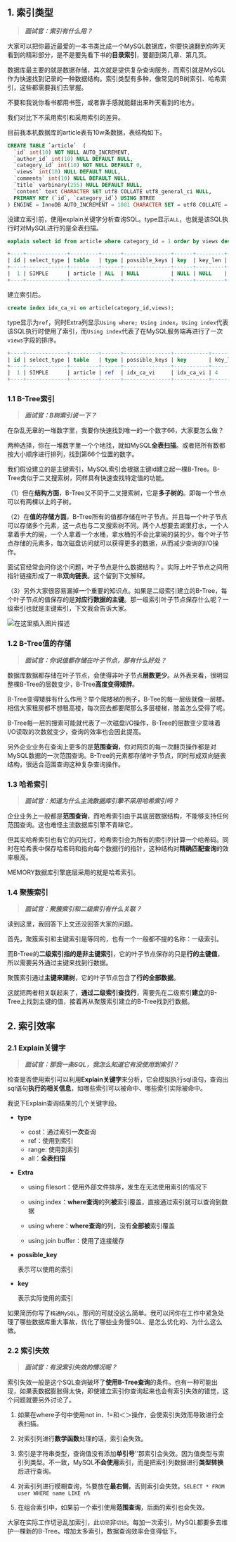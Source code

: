 ## 1. 索引类型

> ***面试官：索引有什么用？***

大家可以把你最近最爱的一本书类比成一个MySQL数据库，你要快速翻到你昨天看到的精彩部分，是不是要先看下书的**目录索引**，要翻到第几章、第几页。

数据库最主要的就是数据存储，其次就是提供复杂查询服务，而索引就是MySQL作为快速找到记录的一种数据结构。索引类型有多种，像常见的B树索引、哈希索引，这些都需要我们去掌握。

不要和我说你看书都用书签，或者靠手感就能翻出来昨天看到的地方。

我们对比下不采用索引和采用索引的差异。

目前我本机数据库的article表有10w条数据，表结构如下。

```sql
CREATE TABLE `article`  (
  `id` int(10) NOT NULL AUTO_INCREMENT,
  `author_id` int(10) NULL DEFAULT NULL,
  `category_id` int(10) NOT NULL DEFAULT 0,
  `views` int(10) NULL DEFAULT NULL,
  `comments` int(10) NULL DEFAULT NULL,
  `title` varbinary(255) NULL DEFAULT NULL,
  `content` text CHARACTER SET utf8 COLLATE utf8_general_ci NULL,
  PRIMARY KEY (`id`, `category_id`) USING BTREE
) ENGINE = InnoDB AUTO_INCREMENT = 1001 CHARACTER SET = utf8 COLLATE = utf8_general_ci ROW_FORMAT = Compact;
```

没建立索引前，使用explain关键字分析查询SQL。type显示`ALL`，也就是该SQL执行时对MySQL进行的是全表扫描。

```sql
explain select id from article where category_id = 1 order by views desc;
```

```sql
+----+-------------+---------+------+---------------+------+---------+------+------+-----------------------------+
| id | select_type | table   | type | possible_keys | key  | key_len | ref  | rows | Extra                       |
+----+-------------+---------+------+---------------+------+---------+------+------+-----------------------------+
|  1 | SIMPLE      | article | ALL  | NULL          | NULL | NULL    | NULL | 102279 | Using where; Using filesort |
+----+-------------+---------+------+---------------+------+---------+------+------+-----------------------------+
```

建立索引后。

```sql
create index idx_ca_vi on article(category_id,views);
```

type显示为`ref`，同时Extra列显示`Using where; Using index`，`Using index`代表该SQL执行时使用了索引，而`Using index`代表了在MySQL服务端再进行了一次`views`字段的排序。

```sql
+----+-------------+---------+------+---------------+-----------+---------+-------+------+-------------+
| id | select_type | table   | type | possible_keys | key       | key_len | ref   | rows | Extra       |
+----+-------------+---------+------+---------------+-----------+---------+-------+------+-------------+
|  1 | SIMPLE      | article | ref  | idx_ca_vi     | idx_ca_vi | 4       | const |    51139 | Using where; Using index |
+----+-------------+---------+------+---------------+-----------+---------+-------+------+-------------+
```

### 1.1 B-Tree索引

> ***面试官：B树索引说一下？***

在杂乱无章的一堆数字里，我要你快速找到唯一的一个数字66，大家要怎么做？

两种选择，你在一堆数字里一个个地找，就如MySQL**全表扫描**。或者把所有数都按大小顺序进行排列，找到第66个位置的数字。

我们假设建立的是主键索引，MySQL索引会根据主键id建立起一棵B-Tree。B-Tree类似于二叉搜索树，同样具有快速查找特定值的功能。

（1）但在**结构方面**，B-Tree又不同于二叉搜索树，它是**多子树的**。即每一个节点可以有两棵以上的子树。

（2）在**值的存储方面**，B-Tree所有的值都存储在叶子节点。并且每一个叶子节点可以存储多个元素，这一点也与二叉搜索树不同。两个人想要去湖里打水，一个人拿着手大的碗，一个人拿着一个水桶，拿水桶的不会比拿碗的装的少。每个叶子节点存储的元素多，每次磁盘访问就可以获得更多的数据，从而减少查询的I/O操作。

面试官经常会问你这个问题，叶子节点是什么数据结构？。实际上叶子节点之间用指针链接形成了一串**双向链表**。这个留到下文解释。

（3）另外大家很容易漏掉一个重要的知识点。如果是二级索引建立的B-Tree，每个叶子节点的值保存的是**对应行数据的主键**。那一级索引叶子节点保存什么呢？一级索引也就是主键索引，下文我会告诉大家。

![在这里插入图片描述](https://img-blog.csdnimg.cn/direct/82773908af634f1b9a8f75dcd2eef330.png#pic_center)

### 1.2 B-Tree值的存储

> ***面试官：你说值都存储在叶子节点，那有什么好处？***

数据库数据都存储在叶子节点，会使得非叶子节点**层数更少**。从外表来看，很明显整棵B-Tree的层数变少，B-Tree**高度变得矮胖**。

B-Tree变得矮胖有什么作用？举个爬楼梯的例子，B-Tee的每一层级就像一层楼。相信大家租房都不想租高楼，每次回去都要爬那么多层楼梯，膝盖怎么受得了呢。

B-Tree每一层的搜索可能就代表了一次磁盘I/O操作，B-Tree的层数变少意味着I/O读取的次数就变少，查询的效率也会因此提高。

另外企业业务在查询上更多的是**范围查询**，你对网页的每一次翻页操作都是对MySQL数据的一次范围查询。B-Tree的元素都存储叶子节点，同时形成双向链表结构，很适合范围查询这种复杂查询操作。

### 1.3 哈希索引

> ***面试官：知道为什么主流数据库引擎不采用哈希索引吗？***

企业业务上一般都是**范围查询**，而哈希索引由于其底层数据结构，不能够支持任何范围查询。这也难怪主流数据库引擎不青睐它。

但其实哈希索引也有它的闪光灯，哈希索引会为所有的索引列计算一个哈希码。同时在哈希表中保存哈希码和指向每个数据行的指针，这种结构对**精确匹配查询**的效率极高。

MEMORY数据库引擎底层采用的就是哈希索引。

### 1.4 聚簇索引

> ***面试官：聚簇索引和二级索引有什么关联？***

读到这里，我回答下上文还没回答大家的问题。

首先，聚簇索引和主键索引是等同的，也有一个一般都不提的名称：一级索引。

而B-Tree的**二级索引指的是非主键索引**，它的叶子节点保存的只是**行的主键值**，所以需要另外通过主键来找到行数据。

聚簇索引通过**主键来建树**，它的叶子节点包含了**行的全部数据**。

这就把两者相关联起来了，**通过二级索引查找行**，需要先在二级索引**建立**的B-Tree上找到主键的值，接着再从聚簇索引建立的B-Tree找到行数据。

## 2. 索引效率

### 2.1 Explain关键字

> ***面试官：那我一条SQL，我怎么知道它有没使用到索引？***

检查是否使用索引可以利用**Explain关键字**来分析，它会模拟执行sql语句，查询出sql语句**执行的相关信息**，如哪些索引可以被命中、哪些索引实际被命中。

我说下Explain查询结果的几个关键字段。

- **type**

  - cost：通过索引**一次**查询
  - ref：使用到索引
  - range: 使用到索引
  - all：**全表扫描**

- **Extra**

  - using filesort：使用外部文件排序，发生在无法使用索引的情况下

  - using index：**where查询**的列**被**索引覆盖，直接通过索引就可以查询到数据

  - using where：**where查询**的列，没有**全部被**索引覆盖

  - using join buffer：使用了连接缓存

- **possible_key**

  表示可以使用的索引

- **key**

  表示实际使用的索引

如果简历你写了`精通MySQL`，那问的可就没这么简单。我可以问你在工作中紧急处理了哪些数据库重大事故，优化了哪些业务慢SQL、是怎么优化的、为什么这么做。

### 2.2 索引失效

> ***面试官：有没索引失效的情况呢？***

索引失效一般是这个SQL查询破坏了**使用B-Tree查询**的条件。也有一种可能出现，如果表数据膨胀得太快，即使建立索引你查询起来也会有索引失效的错觉，这个问题就要另外讨论了。

1. 如果在where子句中使用not in、!=和＜＞操作，会使索引失效而导致进行全表扫描。

2. 对索引列进行**数学函数**处理的话，索引会失效。

3. 索引是字符串类型，查询值没有添加**单引号**''那索引会失效。因为值类型与索引列类型。不一致，MySQL**不会使用**索引，而是把索引列数据进行**类型转换**后进行查询。

4. 对索引列进行模糊查询，%要放在**最右侧**，否则索引会失效。`SELECT * FROM user WHERE name LIKE n%`

5. 在组合索引中，如果前一个索引使用**范围查询**，后面的索引也会失效。

大家在实际工作切忌乱加索引，此`切忌`非`切记`。每加一次索引，MySQL都要多去维护一棵新的B-Tree。增加太多索引，数据查询效率会变得低下。
